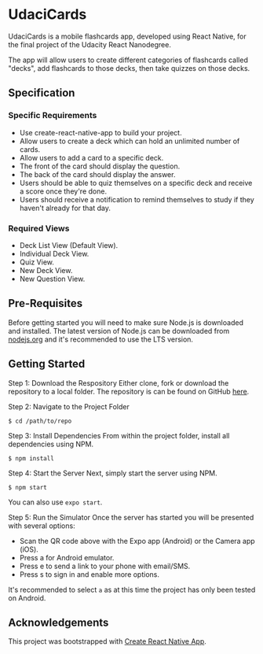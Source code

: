 # UdaciCards

UdaciCards is a mobile flashcards app, developed using React Native, for the final project of the Udacity React Nanodegree.

The app will allow users to create different categories of flashcards called "decks", add flashcards to those decks, then take quizzes on those decks.

## Specification

### Specific Requirements
- Use create-react-native-app to build your project.
- Allow users to create a deck which can hold an unlimited number of cards.
- Allow users to add a card to a specific deck.
- The front of the card should display the question.
- The back of the card should display the answer.
- Users should be able to quiz themselves on a specific deck and receive a score once they're done.
- Users should receive a notification to remind themselves to study if they haven't already for that day.

### Required Views
- Deck List View (Default View).
- Individual Deck View.
- Quiz View.
- New Deck View.
- New Question View.

## Pre-Requisites

Before getting started you will need to make sure Node.js is downloaded and installed. The latest version of Node.js can be downloaded from [nodejs.org](https://nodejs.org/en/) and it's recommended to use the LTS version.

## Getting Started

Step 1: Download the Respository
Either clone, fork or download the repository to a local folder. The repository is can be found on GitHub [here](https://github.com/Neehi/UdaciCards).

Step 2: Navigate to the Project Folder
```
$ cd /path/to/repo
```

Step 3: Install Dependencies
From within the project folder, install all dependencies using NPM.
```
$ npm install
```

Step 4: Start the Server
Next, simply start the server using NPM.
```
$ npm start
```

You can also use `expo start`.

Step 5: Run the Simulator
Once the server has started you will be presented with several options:
- Scan the QR code above with the Expo app (Android) or the Camera app (iOS).
- Press a for Android emulator.
- Press e to send a link to your phone with email/SMS.
- Press s to sign in and enable more options.

It's recommended to select `a` as at this time the project has only been tested on Android.

## Acknowledgements

This project was bootstrapped with [Create React Native App](https://github.com/react-community/create-react-native-app).
